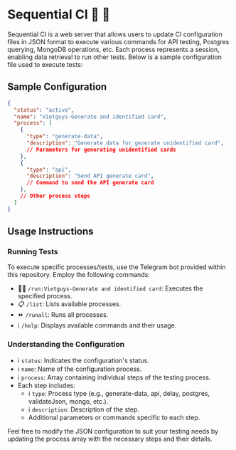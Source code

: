 # Sequential CI 🤖 🚀

Sequential CI is a web server that allows users to update CI configuration files in JSON format to execute various commands for API testing, Postgres querying, MongoDB operations, etc. Each process represents a session, enabling data retrieval to run other tests. Below is a sample configuration file used to execute tests:

## Sample Configuration

```json
{
  "status": "active",
  "name": "Vietguys-Generate and identified card",
  "process": [
    {
      "type": "generate-data",
      "description": "Generate data for generate unidentified card",
      // Parameters for generating unidentified cards
    },
    {
      "type": "api",
      "description": "Send API generate card",
      // Command to send the API generate card
    },
    // Other process steps
  ]
}
```

## Usage Instructions

### Running Tests
To execute specific processes/tests, use the Telegram bot provided within this repository. Employ the following commands:

- 🏃‍♂️ `/run:Vietguys-Generate and identified card`: Executes the specified process.
- 📋 `/list`: Lists available processes.
- ⏩ `/runall`: Runs all processes.
- ℹ️ `/help`: Displays available commands and their usage.

### Understanding the Configuration
- ℹ️ `status`: Indicates the configuration's status.
- ℹ️ `name`: Name of the configuration process.
- ℹ️ `process`: Array containing individual steps of the testing process.
- Each step includes:
  - ℹ️ `type`: Process type (e.g., generate-data, api, delay, postgres, validateJson, mongo, etc.).
  - ℹ️ `description`: Description of the step.
  - Additional parameters or commands specific to each step.

Feel free to modify the JSON configuration to suit your testing needs by updating the process array with the necessary steps and their details.
